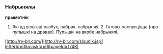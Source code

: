 ### Набрынялы
**прыметнік**

1. Які ад вільгаці разбух, набрак, набрыняў. 2. Гатовы распусціцца (пра пупышкі на дрэвах). Пупышкі на вярбе набрынялі.

<a rel="author">[http://rv-blr.com/](http://rv-blr.com/slounik.jsp?letterId=0&maskId=0&pageId=1748)</a>
